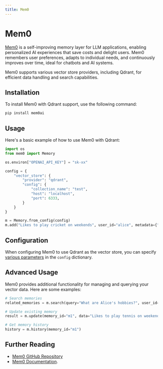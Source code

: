 ```yaml
---
title: Mem0
---
```


# Mem0

[Mem0](https://mem0.ai) is a self-improving memory layer for LLM applications, enabling personalized AI experiences that save costs and delight users. Mem0 remembers user preferences, adapts to individual needs, and continuously improves over time, ideal for chatbots and AI systems.

Mem0 supports various vector store providers, including Qdrant, for efficient data handling and search capabilities.

## Installation

To install Mem0 with Qdrant support, use the following command:

```sh
pip install mem0ai
```

## Usage

Here's a basic example of how to use Mem0 with Qdrant:

```python
import os
from mem0 import Memory

os.environ["OPENAI_API_KEY"] = "sk-xx"

config = {
    "vector_store": {
        "provider": "qdrant",
        "config": {
            "collection_name": "test",
            "host": "localhost",
            "port": 6333,
        }
    }
}

m = Memory.from_config(config)
m.add("Likes to play cricket on weekends", user_id="alice", metadata={"category": "hobbies"})
```

## Configuration

When configuring Mem0 to use Qdrant as the vector store, you can specify [various parameters](https://docs.mem0.ai/components/vectordbs/dbs/qdrant#config) in the `config` dictionary.

## Advanced Usage

Mem0 provides additional functionality for managing and querying your vector data. Here are some examples:

```python
# Search memories
related_memories = m.search(query="What are Alice's hobbies?", user_id="alice")

# Update existing memory
result = m.update(memory_id="m1", data="Likes to play tennis on weekends")

# Get memory history
history = m.history(memory_id="m1")
```

## Further Reading

- [Mem0 GitHub Repository](https://github.com/mem0ai/mem0)
- [Mem0 Documentation](https://docs.mem0.ai/).